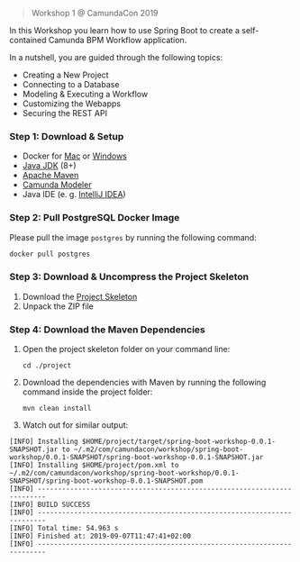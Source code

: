 > Workshop 1 @ CamundaCon 2019

In this Workshop you learn how to use Spring Boot to create a self-contained Camunda BPM Workflow application.

In a nutshell, you are guided through the following topics:
* Creating a New Project
* Connecting to a Database
* Modeling & Executing a Workflow
* Customizing the Webapps
* Securing the REST API

### Step 1: Download & Setup
* Docker for [Mac](https://download.docker.com/mac/stable/31259/Docker.dmg) or [Windows](https://download.docker.com/win/stable/31259/Docker%20for%20Windows%20Installer.exe)
* [Java JDK](https://jdk.java.net/12/) (8+)
* [Apache Maven](https://maven.apache.org/download.cgi)
* [Camunda Modeler](https://camunda.com/download/modeler/)
* Java IDE (e. g. [IntelliJ IDEA](https://www.jetbrains.com/idea/download/))

### Step 2: Pull PostgreSQL Docker Image
Please pull the image `postgres` by running the following command:
```sh
docker pull postgres
```

### Step 3: Download & Uncompress the Project Skeleton
1. Download the [Project Skeleton](https://github.com/camundacon2019/uber-jar/archive/1-project-skeleton.zip)
2. Unpack the ZIP file

### Step 4: Download the Maven Dependencies
1.  Open the project skeleton folder on your command line:
    ```shell script
    cd ./project
    ```
2.  Download the dependencies with Maven by running the following command inside the project folder:
    ```shell script
    mvn clean install
    ```
3.   Watch out for similar output:

```
[INFO] Installing $HOME/project/target/spring-boot-workshop-0.0.1-SNAPSHOT.jar to ~/.m2/com/camundacon/workshop/spring-boot-workshop/0.0.1-SNAPSHOT/spring-boot-workshop-0.0.1-SNAPSHOT.jar
[INFO] Installing $HOME/project/pom.xml to ~/.m2/com/camundacon/workshop/spring-boot-workshop/0.0.1-SNAPSHOT/spring-boot-workshop-0.0.1-SNAPSHOT.pom
[INFO] ------------------------------------------------------------------------
[INFO] BUILD SUCCESS
[INFO] ------------------------------------------------------------------------
[INFO] Total time: 54.963 s
[INFO] Finished at: 2019-09-07T11:47:41+02:00
[INFO] ------------------------------------------------------------------------
```
